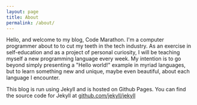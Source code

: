 ```yaml
---
layout: page
title: About
permalink: /about/
---
```


Hello, and welcome to my blog, Code Marathon. I'm a computer programmer about to
to cut my teeth in the tech industry. As an exercise in self-education and as
a project of personal curiosity, I will be teaching myself a new programming
language every week. My intention is to go beyond simply presenting a
"Hello world!" example in myriad languages, but to learn something new
and unique, maybe even beautiful, about each language I encounter.


This blog is run using Jekyll and is hosted on Github Pages.
You can find the source code for Jekyll at [github.com/jekyll/jekyll](https://github.com/jekyll/jekyll)
